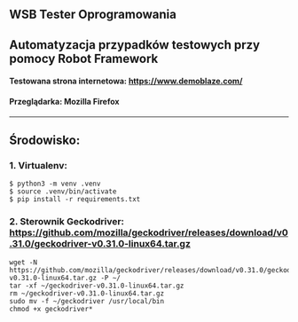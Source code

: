 ## WSB Tester Oprogramowania
## Automatyzacja przypadków testowych przy pomocy Robot Framework  

#### Testowana strona internetowa: https://www.demoblaze.com/  
#### Przeglądarka: Mozilla Firefox

---  
## Środowisko: ##  


### 1. Virtualenv: ###
```commandline
$ python3 -m venv .venv
$ source .venv/bin/activate
$ pip install -r requirements.txt
```
### 2. Sterownik Geckodriver: <https://github.com/mozilla/geckodriver/releases/download/v0.31.0/geckodriver-v0.31.0-linux64.tar.gz> ###  
```net  
wget -N https://github.com/mozilla/geckodriver/releases/download/v0.31.0/geckodriver-v0.31.0-linux64.tar.gz -P ~/
tar -xf ~/geckodriver-v0.31.0-linux64.tar.gz
rm ~/geckodriver-v0.31.0-linux64.tar.gz
sudo mv -f ~/geckodriver /usr/local/bin
chmod +x geckodriver*
```  
